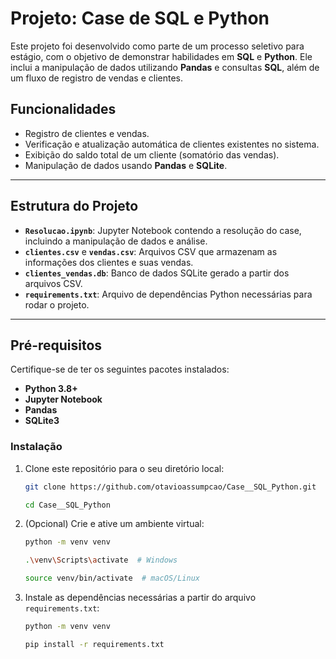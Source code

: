 # Projeto: Case de SQL e Python

Este projeto foi desenvolvido como parte de um processo seletivo para estágio, com o objetivo de demonstrar habilidades em **SQL** e **Python**. Ele inclui a manipulação de dados utilizando **Pandas** e consultas **SQL**, além de um fluxo de registro de vendas e clientes.

## Funcionalidades

- Registro de clientes e vendas.
- Verificação e atualização automática de clientes existentes no sistema.
- Exibição do saldo total de um cliente (somatório das vendas).
- Manipulação de dados usando **Pandas** e **SQLite**.

---

## Estrutura do Projeto

- **`Resolucao.ipynb`**: Jupyter Notebook contendo a resolução do case, incluindo a manipulação de dados e análise.
- **`clientes.csv`** e **`vendas.csv`**: Arquivos CSV que armazenam as informações dos clientes e suas vendas.
- **`clientes_vendas.db`**: Banco de dados SQLite gerado a partir dos arquivos CSV.
- **`requirements.txt`**: Arquivo de dependências Python necessárias para rodar o projeto.

---

## Pré-requisitos

Certifique-se de ter os seguintes pacotes instalados:

- **Python 3.8+**
- **Jupyter Notebook**
- **Pandas**
- **SQLite3**

### Instalação

1. Clone este repositório para o seu diretório local:
   ```bash
   git clone https://github.com/otavioassumpcao/Case__SQL_Python.git
   ```
   
   ```bash
   cd Case__SQL_Python

3. (Opcional) Crie e ative um ambiente virtual:

   ```bash
   python -m venv venv
   ```
   ```bash
   .\venv\Scripts\activate  # Windows
   ````
   ```bash
   source venv/bin/activate  # macOS/Linux

4. Instale as dependências necessárias a partir do arquivo `requirements.txt`:
   ```bash
   python -m venv venv
   ```
   ```bash
   pip install -r requirements.txt
   ```
